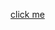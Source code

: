 [click me](https://0xc0de6502.github.io/electroniq/?dfs&disk0=https://raw.githubusercontent.com/rasto68/electron-sound-test/main/soundtest.ssd)

